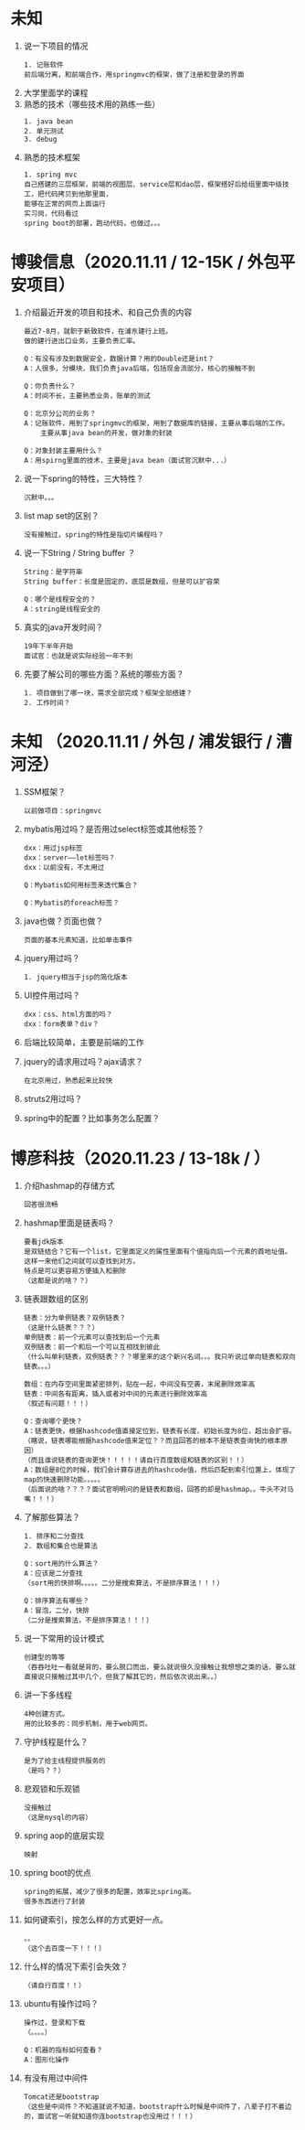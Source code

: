 # 未知
1. 说一下项目的情况  
    ```
    1. 记账软件  
    前后端分离，和前端合作，用springmvc的框架，做了注册和登录的界面
    ```
2. 大学里面学的课程
3. 熟悉的技术（哪些技术用的熟练一些）
    ```
    1. java bean
    2. 单元测试
    3. debug
    ```
4. 熟悉的技术框架
    ```
    1. spring mvc
    自己搭建的三层框架，前端的视图层、service层和dao层，框架搭好后给组里面中级技工，把代码拷贝到他那里面，
    能够在正常的网页上面运行
    实习岗，代码看过
    spring boot的部署，跑动代码，也做过。。。
    ``` 

# 博骏信息（2020.11.11 / 12-15K / 外包平安项目） 
1. 介绍最近开发的项目和技术、和自己负责的内容
    ```
    最近7-8月，就职于新致软件，在浦东建行上班。
    做的建行进出口业务，主要负责汇率。

    Q：有没有涉及到数据安全，数据计算？用的Double还是int？
    A：人很多，分模块，我们负责java后端，包括现金流部分，核心的接触不到

    Q：你负责什么？
    A：时间不长，主要熟悉业务，账单的测试

    Q：北京分公司的业务？
    A：记账软件，用到了springmvc的框架，用到了数据库的链接，主要从事后端的工作。
        主要从事java bean的开发，做对象的封装

    Q：对象封装主要用什么？
    A：用spirng里面的技术，主要是java bean（面试官沉默中...）
    ```
2. 说一下spring的特性，三大特性？
    ```
    沉默中。。。
    ```
3. list map set的区别？
    ```
    没有接触过，spring的特性是指切片编程吗？
    ```
4. 说一下String / String buffer ？
    ```
    String：是字符串
    String buffer：长度是固定的，底层是数组，但是可以扩容荣

    Q：哪个是线程安全的？
    A：string是线程安全的
    ```
5. 真实的java开发时间？
    ```
    19年下半年开始
    面试官：也就是说实际经验一年不到
    ```
6. 先要了解公司的哪些方面？系统的哪些方面？
    ```
    1. 项目做到了哪一块，需求全部完成？框架全部搭建？
    2. 工作时间？
    ```

# 未知 （2020.11.11 / 外包 / 浦发银行 / 漕河泾）
1. SSM框架？
    ```
    以前做项目：springmvc
    ```
2. mybatis用过吗？是否用过select标签或其他标签？
    ```
    dxx：用过jsp标签
    dxx：server——let标签吗？
    dxx：以前没有，不太用过

    Q：Mybatis如何用标签来迭代集合？

    Q：Mybatis的foreach标签？
    ```
3. java也做？页面也做？
    ```
    页面的基本元素知道，比如单击事件
    ```
4. jquery用过吗？
    ```
    1. jquery相当于jsp的简化版本
    ```

5. UI控件用过吗？
    ```
    dxx：css、html方面的吗？
    dxx：form表单？div？
    ```
6. 后端比较简单，主要是前端的工作

7. jquery的请求用过吗？ajax请求？
    ```
    在北京用过，熟悉起来比较快
    ```
8. struts2用过吗？

9. spring中的配置？比如事务怎么配置？

# 博彦科技（2020.11.23 / 13-18k / ）
1. 介绍hashmap的存储方式
    ```
    回答很流畅
    ```
2. hashmap里面是链表吗？
    ```
    要看jdk版本
    是双链结合？它有一个list，它里面定义的属性里面有个值指向后一个元素的首地址值。
    这样一来他们之间就可以查找到对方。
    特点是可以更容易方便插入和删除
    （这都是说的啥？？）
    ```
3. 链表跟数组的区别
    ```
    链表：分为单例链表？双例链表？
    （这是什么链表？？？）
    单例链表：前一个元素可以查找到后一个元素
    双例链表：前一个和后一个可以互相找到彼此
    （什么叫单利链表，双例链表？？？哪里来的这个新兴名词。。。我只听说过单向链表和双向链表。。。）

    数组：在内存空间里面紧密排列，贴在一起，中间没有空袭，末尾删除效率高
    链表：中间各有距离，插入或者对中间的元素进行删除效率高
    （叙述有问题！！！）

    Q：查询哪个更快？
    A：链表更快，根据hashcode值直接定位到，链表有长度，初始长度为8位，超出会扩容。
    （瞎说，链表哪能根据hashcode值来定位？？而且回答的根本不是链表查询快的根本原因）
    （而且谁说链表的查询更快！！！！！请自行百度数组和链表的区别！！）
    A：数组是8位的时候，我们会计算存进去的hashcode值，然后匹配到索引位置上，体现了map的快速删除功能。。。。。
    （后面说的啥？？？？面试官明明问的是链表和数组，回答的却是hashmap。。牛头不对马嘴！！！）
    ```

4. 了解那些算法？
    ```
    1. 排序和二分查找
    2. 数组和集合也是算法

    Q：sort用的什么算法？
    A：应该是二分查找
    （sort用的快排啊。。。。。二分是搜索算法，不是排序算法！！！）

    Q：排序算法有哪些？
    A：冒泡，二分，快排
    （二分是搜索算法，不是排序算法！！！）
    ```

5. 说一下常用的设计模式
    ```
    创建型的等等
    （吞吞吐吐一看就是背的，要么脱口而出，要么就说很久没接触让我想想之类的话，要么就直接说只接触过其中几个，但我了解其它的，然后依次说出来。。）
    ```

6. 讲一下多线程
    ```
    4种创建方式。
    用的比较多的：同步机制，用于web网页。
    ```

7. 守护线程是什么？
    ```
    是为了给主线程提供服务的
    （是吗？？）
    ```

8. 悲观锁和乐观锁
    ```
    没接触过
    （这是mysql的内容）
    ```
9. spring aop的底层实现
    ```
    映射
    ```
10. spring boot的优点
    ```
    spring的拓展，减少了很多的配置，效率比spring高。
    很多东西进行了封装
    ```

11. 如何键索引，按怎么样的方式更好一点。
    ```
    。。
    （这个去百度一下！！！）
    ```
12. 什么样的情况下索引会失效？
    ```
    （请自行百度！！）
    ```
13. ubuntu有操作过吗？
    ```
    操作过，登录和下载
    （。。。。）

    Q：机器的指标如何查看？
    A：图形化操作
    ```
14. 有没有用过中间件
    ```
    Tomcat还是bootstrap
    （这些是中间件？不知道就说不知道，bootstrap什么时候是中间件了，八辈子打不着边的，面试官一听就知道你连bootstrap也没用过！！！）
    ```

